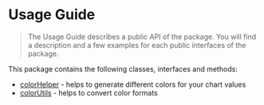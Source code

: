 # Usage Guide
> The Usage Guide describes a public API of the package. You will find a description and a few examples for each public interfaces of the package.

This package contains the following classes, interfaces and methods:

* [colorHelper](../api/colorHelper.md) - helps to generate different colors for your chart values
* [colorUtils](../api/colorUtils.md) - helps to convert color formats

